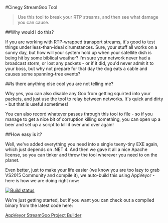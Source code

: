 ﻿#Cinegy StreamGoo Tool

>Use this tool to break your RTP streams, and then see what damage you can cause.

##Why would I do this?

If you are working with RTP-wrapped transport streams, it's good to test things under less-than-ideal cirumstances. Sure, your stuff all works on a sunny day, but how will your system hold up when your satellite dish is being hit by some biblical weather? I'm sure your network never had a broadcast storm, or lost any packets - or if it did, you'd never admit it to your boss, but why not prepare for that day the dog eats a cable and causes some spanning-tree events?

##Is there anything else cool you are not telling me?

Why yes, you can also disable any Goo from getting squirted into your packets, and just use the tool to relay between networks. It's quick and dirty - but that is useful sometimes!

You can also record whatever passes through this tool to file - so if you manage to get a nice bit of corruption killing something, you can open up a beer and set up a script to kill it over and over again!

##How easy is it?

Well, we've added everything you need into a single teeny-tiny EXE again, which just depends on .NET 4. And then we gave it all a nice Apache license, so you can tinker and throw the tool wherever you need to on the planet.

Even better, just to make your life easier (we know you are too lazy to grab VS2015 Community and compile it), we auto-build this using AppVeyor - here is how we are doing right now: 

[![Build status](https://ci.appveyor.com/api/projects/status/00th33u0a4ie1cbv/branch/master?svg=true)](https://ci.appveyor.com/project/cinegy/streamgoo/branch/master)

We're just getting started, but if you want you can check out a compiled binary from the latest code here:

[AppVeyor StreamGoo Project Builder](https://ci.appveyor.com/project/cinegy/streamgoo)

